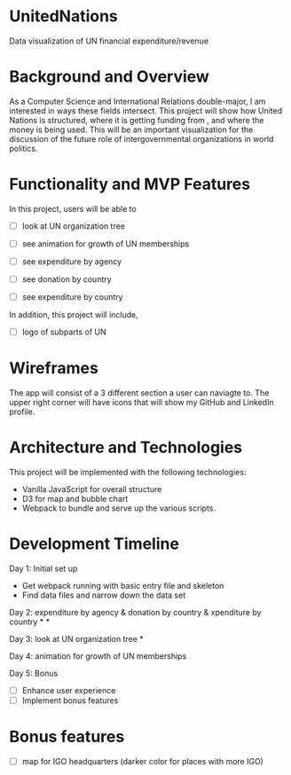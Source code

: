# UnitedNations
Data visualization of UN financial expenditure/revenue 

# Background and Overview

As a Computer Science and International Relations double-major, I am interested in ways these fields intersect. This project will show how United Nations is structured, where it is getting funding from , and where the money is being used. This will be an important visualization for the discussion of the future role of intergovernmental organizations in world politics.


# Functionality and MVP Features

In this project, users will be able to 

   * [ ]  look at UN organization tree
   * [ ]  see animation for growth of UN memberships
   * [ ]  see expenditure by agency 
   * [ ]  see donation by country 
   * [ ]  see expenditure by country 
  


In addition, this project will include, 

   * [ ] logo of subparts of UN


# Wireframes

The app will consist of a 3 different section a user can naviagte to. The upper right corner will have icons that will show my GitHub and LinkedIn profile. 


# Architecture and Technologies
This project will be implemented with the following technologies:

  * Vanilla JavaScript for overall structure
  * D3 for map and bubble chart 
  * Webpack to bundle and serve up the various scripts.


# Development Timeline
Day 1: Initial set up 
  * Get webpack running with basic entry file and skeleton 
  * Find data files and narrow down the data set 

Day 2: expenditure by agency & donation by country & xpenditure by country 
  *
  *

Day 3: look at UN organization tree
  *

Day 4: animation for growth of UN memberships

Day 5: Bonus 
   * [ ]  Enhance user experience 
   * [ ]  Implement bonus features 

# Bonus features 
   * [ ] map for IGO headquarters (darker color for places with more IGO)







